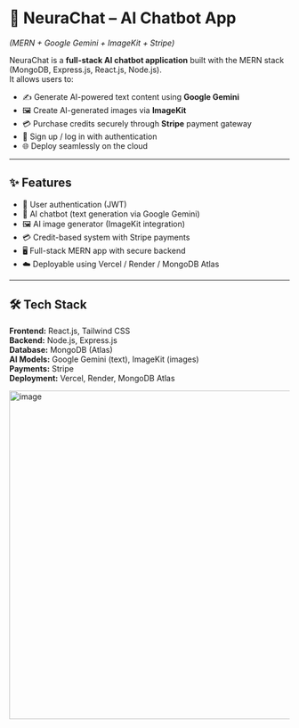 # 🤖 NeuraChat – AI Chatbot App  
*(MERN + Google Gemini + ImageKit + Stripe)*  

NeuraChat is a **full-stack AI chatbot application** built with the MERN stack (MongoDB, Express.js, React.js, Node.js).  
It allows users to:  

- ✍️ Generate AI-powered text content using **Google Gemini**  
- 🖼️ Create AI-generated images via **ImageKit**  
- 💳 Purchase credits securely through **Stripe** payment gateway  
- 🔐 Sign up / log in with authentication  
- 🌐 Deploy seamlessly on the cloud  

---

## ✨ Features  

- 🔑 User authentication (JWT)  
- 💬 AI chatbot (text generation via Google Gemini)  
- 🖼️ AI image generator (ImageKit integration)  
- 💳 Credit-based system with Stripe payments  
- 🖥️ Full-stack MERN app with secure backend  
- ☁️ Deployable using Vercel / Render / MongoDB Atlas  

---

## 🛠️ Tech Stack  

**Frontend:** React.js, Tailwind CSS  
**Backend:** Node.js, Express.js  
**Database:** MongoDB (Atlas)  
**AI Models:** Google Gemini (text), ImageKit (images)  
**Payments:** Stripe  
**Deployment:** Vercel, Render, MongoDB Atlas  




<img width="1365" height="590" alt="image" src="https://github.com/user-attachments/assets/8e769007-ffba-40f5-82e8-e5f491ccb021" />

